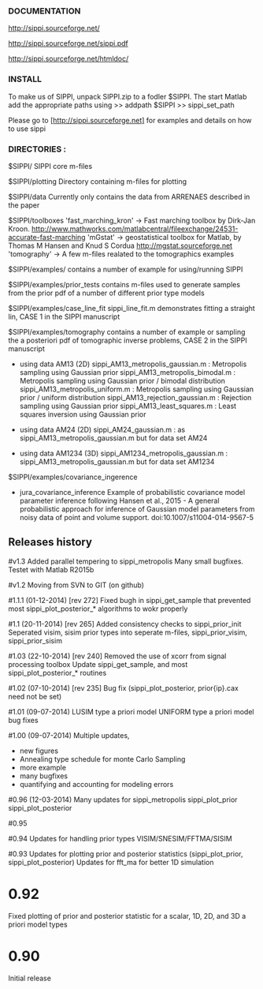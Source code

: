 ### DOCUMENTATION

http://sippi.sourceforge.net/

http://sippi.sourceforge.net/sippi.pdf

http://sippi.sourceforge.net/htmldoc/

### INSTALL
To make us of SIPPI, unpack SIPPI.zip to a fodler $SIPPI. 
The start Matlab add the appropriate paths using
	>> addpath $SIPPI
	>> sippi_set_path

Please go to [http://sippi.sourceforge.net] for examples and details on how to use sippi
	
	
### DIRECTORIES :

$SIPPI/
  SIPPI core m-files
  
$SIPPI/plotting
  Directory containing m-files for plotting

  $SIPPI/data
  Currently only contains the data from ARRENAES described in the paper

  $SIPPI/toolboxes
  'fast_marching_kron' -> Fast marching toolbox by Dirk-Jan Kroon. 
         http://www.mathworks.com/matlabcentral/fileexchange/24531-accurate-fast-marching
  'mGstat' -> geostatistical toolbox for Matlab, by Thomas M Hansen and Knud S Cordua
         http://mgstat.sourceforge.net
  'tomography' -> A few m-files realated to the tomographics examples

$SIPPI/examples/ 
  contains a number of example for using/running SIPPI

$SIPPI/examples/prior_tests
  contains m-files used to generate samples from the prior pdf of a number 
  of different prior type models

$SIPPI/examples/case_line_fit
  sippi_line_fit.m demonstrates fitting a straight lin, CASE 1 in the SIPPI manuscript
  
$SIPPI/examples/tomography
  contains a number of example or sampling the a posteriori pdf of 
  tomographic inverse problems, CASE 2 in the SIPPI manuscript

  - using data AM13 (2D)
  sippi_AM13_metropolis_gaussian.m : Metropolis sampling using Gaussian prior
  sippi_AM13_metropolis_bimodal.m : Metropolis sampling using Gaussian prior / bimodal distribution
  sippi_AM13_metropolis_uniform.m : Metropolis sampling using Gaussian prior / uniform distribution
  sippi_AM13_rejection_gaussian.m : Rejection sampling using Gaussian prior
  sippi_AM13_least_squares.m : Least squares inversion using Gaussian prior
  
  - using data AM24 (2D)
  sippi_AM24_gaussian.m : as sippi_AM13_metropolis_gaussian.m but for data set AM24

  - using data AM1234 (3D)
  sippi_AM1234_metropolis_gaussian.m : sippi_AM13_metropolis_gaussian.m but for data set AM1234

$SIPPI/examples/covariance_ingerence
  - jura_covariance_inference
  Example of probabilistic covariance model parameter inference following
  Hansen et al., 2015 - A general probabilistic approach for inference of Gaussian model parameters from noisy data of point and volume support. 
  doi:10.1007/s11004-014-9567-5 

  
## Releases history

#v1.3 
Added parallel tempering to sippi_metropolis
Many small bugfixes. 
Testet with Matlab R2015b

#v1.2 
Moving from SVN to GIT (on github)

#1.1.1 (01-12-2014) [rev 272]
Fixed bugh in sippi_get_sample that prevented most sippi_plot_posterior_* algorithms to wokr properly

#1.1 (20-11-2014) [rev 265]
Added consistency checks to sippi_prior_init
Seperated visim, sisim prior types into seperate m-files, sippi_prior_visim, sippi_prior_sisim

#1.03 (22-10-2014) [rev 240]
Removed the use of xcorr from signal processing toolbox
Update sippi_get_sample, and most sippi_plot_posterior_* routines

#1.02 (07-10-2014) [rev 235]
Bug fix (sippi_plot_posterior,  prior{ip}.cax need not be set)

#1.01 (09-07-2014)
LUSIM type a priori model
UNIFORM type a priori model
bug fixes

#1.00 (09-07-2014)
Multiple updates, 
* new figures
* Annealing type schedule for monte Carlo Sampling
* more example
* many bugfixes
* quantifying and accounting for modeling errors

#0.96 (12-03-2014)
Many updates for 
sippi_metropolis
sippi_plot_prior
sippi_plot_posterior


#0.95

#0.94
Updates for handling prior types VISIM/SNESIM/FFTMA/SISIM

#0.93 
Updates for plotting prior and posterior statistics (sippi_plot_prior, sippi_plot_posterior)
Updates for fft_ma for better 1D simulation

# 0.92
Fixed plotting of prior and posterior statistic for a scalar, 1D, 2D, and 3D a priori model types

# 0.90
Initial release

